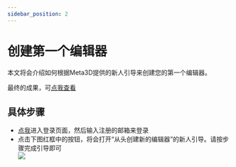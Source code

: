 ```yaml
---
sidebar_position: 2
---
```


# 创建第一个编辑器

本文将会介绍如何根据Meta3D提供的新人引导来创建您的第一个编辑器。


最终的成果，可[点我查看](https://meta3d-production-5eol5gce9a6b9c-1302358347.tcloudbaseapp.com/EnterApp?account=meta3d&appName=%E6%9C%80%E7%AE%80%E5%8D%95%E7%9A%84%E7%BC%96%E8%BE%91%E5%99%A81)

## 具体步骤

- [点我](https://meta3d-production-5eol5gce9a6b9c-1302358347.tcloudbaseapp.com/Login)进入登录页面，然后输入注册的邮箱来登录
- 点击下图红框中的按钮，将会打开“从头创建新的编辑器”的新人引导。请按步骤完成引导即可   
![](/img/创建第一个编辑器/打开新人引导.jpg)



<!-- 如果不是第一次点击该按钮，则不会打开新人引导。可以点击下图红框中的按钮， -->

